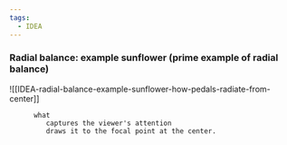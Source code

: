 ```yaml
---
tags:
  - IDEA
---
```


### Radial balance:  example sunflower (prime example of radial balance)

![[IDEA-radial-balance-example-sunflower-how-pedals-radiate-from-center]]


		  what
			 captures the viewer's attention 
			 draws it to the focal point at the center.